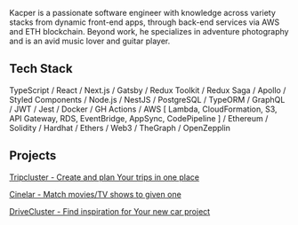 Kacper is a passionate software engineer with knowledge across variety stacks from dynamic front-end apps, through back-end services via AWS and ETH blockchain. Beyond work, he specializes in adventure photography and is an avid music lover and guitar player.

## Tech Stack

TypeScript / React / Next.js / Gatsby / Redux Toolkit / Redux Saga / Apollo / Styled Components / Node.js / NestJS / PostgreSQL / TypeORM / GraphQL / JWT / Jest / Docker / GH Actions / AWS [ Lambda, CloudFormation, S3, API Gateway, RDS, EventBridge, AppSync, CodePipeline ] / Ethereum / Solidity / Hardhat / Ethers / Web3 / TheGraph / OpenZepplin

## Projects

[Tripcluster - Create and plan Your trips in one place](https://tripcluster.vercel.app/)

[Cinelar - Match movies/TV shows to given one](https://cinelar.vercel.app/)

[DriveCluster - Find inspiration for Your new car project](https://drivecluster.vercel.app/)

<!--
**casp3ro/casp3ro** is a ✨ _special_ ✨ repository because its `README.md` (this file) appears on your GitHub profile.

Here are some ideas to get you started:

- 🔭 I’m currently working on ...
- 🌱 I’m currently learning ...
- 👯 I’m looking to collaborate on ...
- 🤔 I’m looking for help with ...
- 💬 Ask me about ...
- 📫 How to reach me: ...
- 😄 Pronouns: ...
- ⚡ Fun fact: ...
-->
